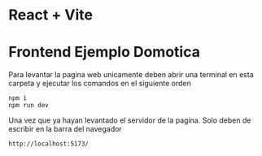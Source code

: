 # React + Vite
# Frontend Ejemplo Domotica

Para levantar la pagina web unicamente deben abrir una terminal en esta carpeta y ejecutar los comandos en el siguiente orden
```
npm i
npm run dev
```

Una vez que ya hayan levantado el servidor de la pagina. Solo deben de escribir en la barra del navegador
```
http://localhost:5173/
```

